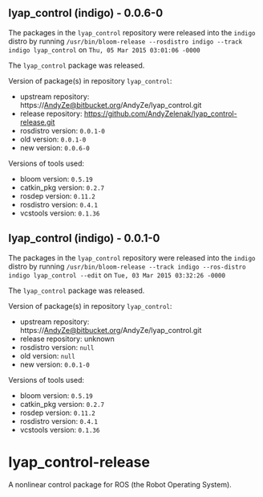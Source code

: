 ## lyap_control (indigo) - 0.0.6-0

The packages in the `lyap_control` repository were released into the `indigo` distro by running `/usr/bin/bloom-release --rosdistro indigo --track indigo lyap_control` on `Thu, 05 Mar 2015 03:01:06 -0000`

The `lyap_control` package was released.

Version of package(s) in repository `lyap_control`:
- upstream repository: https://AndyZe@bitbucket.org/AndyZe/lyap_control.git
- release repository: https://github.com/AndyZelenak/lyap_control-release.git
- rosdistro version: `0.0.1-0`
- old version: `0.0.1-0`
- new version: `0.0.6-0`

Versions of tools used:
- bloom version: `0.5.19`
- catkin_pkg version: `0.2.7`
- rosdep version: `0.11.2`
- rosdistro version: `0.4.1`
- vcstools version: `0.1.36`


## lyap_control (indigo) - 0.0.1-0

The packages in the `lyap_control` repository were released into the `indigo` distro by running `/usr/bin/bloom-release --track indigo --ros-distro indigo lyap_control --edit` on `Tue, 03 Mar 2015 03:32:26 -0000`

The `lyap_control` package was released.

Version of package(s) in repository `lyap_control`:
- upstream repository: https://AndyZe@bitbucket.org/AndyZe/lyap_control.git
- release repository: unknown
- rosdistro version: `null`
- old version: `null`
- new version: `0.0.1-0`

Versions of tools used:
- bloom version: `0.5.19`
- catkin_pkg version: `0.2.7`
- rosdep version: `0.11.2`
- rosdistro version: `0.4.1`
- vcstools version: `0.1.36`


# lyap_control-release
A nonlinear control package for ROS (the Robot Operating System).
